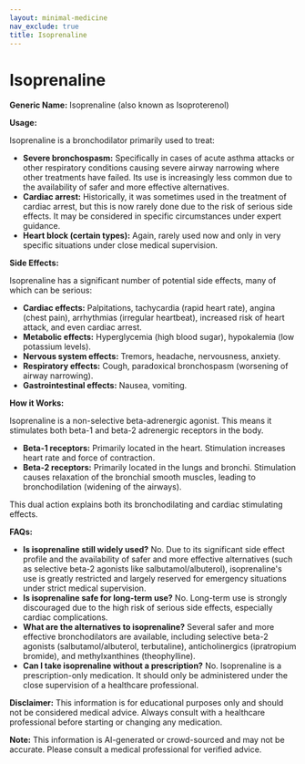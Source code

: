 ```yaml
---
layout: minimal-medicine
nav_exclude: true
title: Isoprenaline
---
```


# Isoprenaline

**Generic Name:** Isoprenaline (also known as Isoproterenol)

**Usage:**

Isoprenaline is a bronchodilator primarily used to treat:

* **Severe bronchospasm:**  Specifically in cases of acute asthma attacks or other respiratory conditions causing severe airway narrowing where other treatments have failed. Its use is increasingly less common due to the availability of safer and more effective alternatives.
* **Cardiac arrest:** Historically, it was sometimes used in the treatment of cardiac arrest, but this is now rarely done due to the risk of serious side effects.  It may be considered in specific circumstances under expert guidance.
* **Heart block (certain types):**  Again, rarely used now and only in very specific situations under close medical supervision.


**Side Effects:**

Isoprenaline has a significant number of potential side effects, many of which can be serious:

* **Cardiac effects:** Palpitations, tachycardia (rapid heart rate), angina (chest pain), arrhythmias (irregular heartbeat), increased risk of heart attack, and even cardiac arrest.
* **Metabolic effects:** Hyperglycemia (high blood sugar), hypokalemia (low potassium levels).
* **Nervous system effects:** Tremors, headache, nervousness, anxiety.
* **Respiratory effects:** Cough, paradoxical bronchospasm (worsening of airway narrowing).
* **Gastrointestinal effects:** Nausea, vomiting.


**How it Works:**

Isoprenaline is a non-selective beta-adrenergic agonist.  This means it stimulates both beta-1 and beta-2 adrenergic receptors in the body.

* **Beta-1 receptors:** Primarily located in the heart. Stimulation increases heart rate and force of contraction.
* **Beta-2 receptors:** Primarily located in the lungs and bronchi. Stimulation causes relaxation of the bronchial smooth muscles, leading to bronchodilation (widening of the airways).

This dual action explains both its bronchodilating and cardiac stimulating effects.


**FAQs:**

* **Is isoprenaline still widely used?** No.  Due to its significant side effect profile and the availability of safer and more effective alternatives (such as selective beta-2 agonists like salbutamol/albuterol), isoprenaline's use is greatly restricted and largely reserved for emergency situations under strict medical supervision.
* **Is isoprenaline safe for long-term use?** No.  Long-term use is strongly discouraged due to the high risk of serious side effects, especially cardiac complications.
* **What are the alternatives to isoprenaline?**  Several safer and more effective bronchodilators are available, including selective beta-2 agonists (salbutamol/albuterol, terbutaline), anticholinergics (ipratropium bromide), and methylxanthines (theophylline).
* **Can I take isoprenaline without a prescription?**  No. Isoprenaline is a prescription-only medication.  It should only be administered under the close supervision of a healthcare professional.


**Disclaimer:** This information is for educational purposes only and should not be considered medical advice.  Always consult with a healthcare professional before starting or changing any medication.


**Note:** This information is AI-generated or crowd-sourced and may not be accurate. Please consult a medical professional for verified advice.